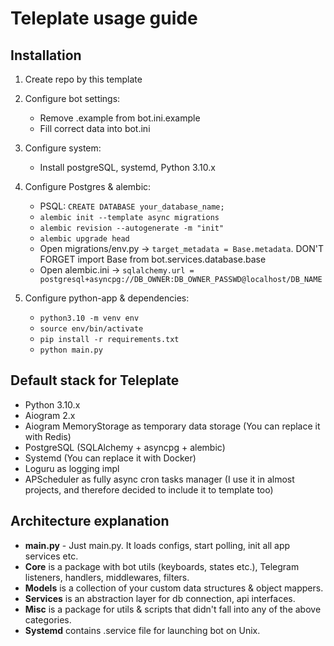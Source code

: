 # Teleplate usage guide

## Installation

1) Create repo by this template

2) Configure bot settings:
    - Remove .example from bot.ini.example
    - Fill correct data into bot.ini

3) Configure system:
    - Install postgreSQL, systemd, Python 3.10.x

4) Configure Postgres & alembic:
    - PSQL: `CREATE DATABASE your_database_name;`
    - `alembic init --template async migrations`
    - `alembic revision --autogenerate -m "init"`
    - `alembic upgrade head`
    - Open migrations/env.py -> `target_metadata = Base.metadata`. DON'T FORGET import Base from
      bot.services.database.base
    - Open alembic.ini -> `sqlalchemy.url = postgresql+asyncpg://DB_OWNER:DB_OWNER_PASSWD@localhost/DB_NAME`

5) Configure python-app & dependencies:
    - `python3.10 -m venv env`
    - `source env/bin/activate`
    - `pip install -r requirements.txt`
    - `python main.py`

## Default stack for Teleplate

- Python 3.10.x
- Aiogram 2.x
- Aiogram MemoryStorage as temporary data storage (You can replace it with Redis)
- PostgreSQL (SQLAlchemy + asyncpg + alembic)
- Systemd (You can replace it with Docker)
- Loguru as logging impl
- APScheduler as fully async cron tasks manager (I use it in almost projects, and therefore decided to include it to
  template too)

## Architecture explanation

- **main.py** - Just main.py. It loads configs, start polling, init all app services etc.
- **Core** is a package with bot utils (keyboards, states etc.), Telegram listeners, handlers, middlewares, filters.
- **Models** is a collection of your custom data structures & object mappers.
- **Services** is an abstraction layer for db connection, api interfaces.
- **Misc** is a package for utils & scripts that didn't fall into any of the above categories.
- **Systemd** contains .service file for launching bot on Unix.
